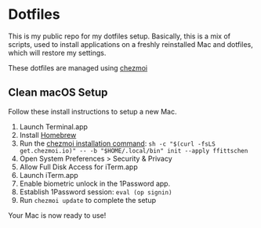 # Dotfiles

This is my public repo for my dotfiles setup. Basically, this is a mix of scripts, used to install applications on a freshly reinstalled Mac
and dotfiles, which will restore my settings.

These dotfiles are managed using [chezmoi](https://www.chezmoi.io)

## Clean macOS Setup

Follow these install instructions to setup a new Mac.

1. Launch Terminal.app
2. Install [Homebrew](https://brew.sh)
3. Run the [chezmoi installation command](https://www.chezmoi.io/install/): `sh -c "$(curl -fsLS get.chezmoi.io)" -- -b "$HOME/.local/bin" init --apply ffittschen`
4. Open System Preferences > Security & Privacy
5. Allow Full Disk Access for iTerm.app
6. Launch iTerm.app
7. Enable biometric unlock in the 1Password app.
8. Establish 1Password session: `eval (op signin)`
9. Run `chezmoi update` to complete the setup

Your Mac is now ready to use!
